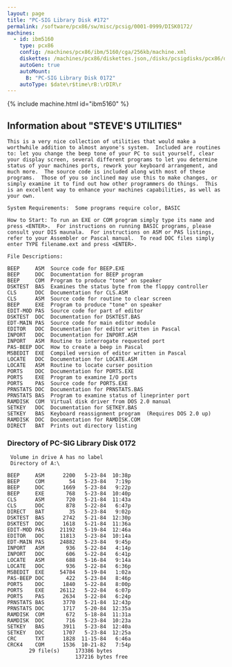```yaml
---
layout: page
title: "PC-SIG Library Disk #172"
permalink: /software/pcx86/sw/misc/pcsig/0001-0999/DISK0172/
machines:
  - id: ibm5160
    type: pcx86
    config: /machines/pcx86/ibm/5160/cga/256kb/machine.xml
    diskettes: /machines/pcx86/diskettes.json,/disks/pcsigdisks/pcx86/diskettes.json
    autoGen: true
    autoMount:
      B: "PC-SIG Library Disk 0172"
    autoType: $date\r$time\rB:\rDIR\r
---
```


{% include machine.html id="ibm5160" %}

## Information about "STEVE'S UTILITIES"

    This is a very nice collection of utilities that would make a
    worthwhile addition to almost anyone's system.  Included are routines
    to: let you change the beep tone of your PC to suit yourself, clear
    your display screen, several different programs to let you determine
    status of your machines ports, rework your keyboard arrangement, and
    much more.  The source code is included along with most of these
    programs.  Those of you so inclined may use this to make changes, or
    simply examine it to find out how other programmers do things.  This
    is an excellent way to enhance your machines capabilities, as well as
    your own.
    
    System Requirements:  Some programs require color, BASIC
    
    How to Start: To run an EXE or COM program simply type its name and
    press <ENTER>.  For instructions on running BASIC programs, please
    consult your DIS maunala.  For instructions on ASM or PAS listings,
    refer to your Assembler or Pascal manual.  To read DOC files simply
    enter TYPE filename.ext and press <ENTER>.
    
    File Descriptions:
    
    BEEP     ASM  Source code for BEEP.EXE
    BEEP     DOC  Documentation for BEEP program
    BEEP     COM  Program to produce "tone" on speaker
    DSKTEST  BAS  Examines the status byte from the floppy controller
    CLS      DOC  Documentation for CLS.ASM
    CLS      ASM  Source code for routine to clear screen
    BEEP     EXE  Program to produce "tone" on speaker
    EDIT-MOD PAS  Source code for part of editor
    DSKTEST  DOC  Documentation for DSKTEST.BAS
    EDT-MAIN PAS  Source code for main editor module
    EDITOR   DOC  Documentation for editor written in Pascal
    INPORT   DOC  Documentation for INPORT.ASM
    INPORT   ASM  Routine to interrogate requested port
    PAS-BEEP DOC  How to create a beep in Pascal
    MSBEDIT  EXE  Compiled version of editor written in Pascal
    LOCATE   DOC  Documentation for LOCATE.ASM
    LOCATE   ASM  Routine to locate curser position
    PORTS    DOC  Documentation for PORTS.EXE
    PORTS    EXE  Program to examine I/O ports
    PORTS    PAS  Source code for PORTS.EXE
    PRNSTATS DOC  Documentation for PRNSTATS.BAS
    PRNSTATS BAS  Program to examine status of lineprinter port
    RAMDISK  COM  Virtual disk driver from DOS 2.0 manual
    SETKEY   DOC  Documentation for SETKEY.BAS
    SETKEY   BAS  Keyboard reassignment program  (Requires DOS 2.0 up)
    RAMDISK  DOC  Documentation for RAMDISK.COM
    DIRECT   BAT  Prints out directory listing

### Directory of PC-SIG Library Disk 0172

     Volume in drive A has no label
     Directory of A:\

    BEEP     ASM      2200   5-23-84  10:38p
    BEEP     COM        54   5-23-84   7:19p
    BEEP     DOC      1669   5-23-84   9:22p
    BEEP     EXE       768   5-23-84  10:40p
    CLS      ASM       720   5-21-84  11:43a
    CLS      DOC       878   5-22-84   6:47p
    DIRECT   BAT        35   5-23-84   9:02p
    DSKTEST  BAS      2742   5-21-84  12:30p
    DSKTEST  DOC      1618   5-21-84  11:36a
    EDIT-MOD PAS     21192   5-19-84  12:46a
    EDITOR   DOC     11813   5-23-84  10:14a
    EDT-MAIN PAS     24882   5-23-84   9:45p
    INPORT   ASM       936   5-22-84   4:14p
    INPORT   DOC       606   5-22-84   6:41p
    LOCATE   ASM       688   5-16-84   9:14a
    LOCATE   DOC       936   5-22-84   6:36p
    MSBEDIT  EXE     54784   5-19-84   1:02a
    PAS-BEEP DOC       422   5-23-84   8:46p
    PORTS    DOC      1840   5-22-84   8:00p
    PORTS    EXE     26112   5-22-84   6:07p
    PORTS    PAS      2634   5-22-84   6:24p
    PRNSTATS BAS      3770   5-21-84  12:43p
    PRNSTATS DOC      1717   5-20-84  12:35a
    RAMDISK  COM       672   5-18-84  11:31a
    RAMDISK  DOC       716   5-23-84  10:23a
    SETKEY   BAS      3911   5-23-84  12:40a
    SETKEY   DOC      1707   5-23-84  12:25a
    CRC      TXT      1828  11-15-84   6:46a
    CRCK4    COM      1536  10-21-82   7:54p
           29 file(s)     173386 bytes
                          137216 bytes free
